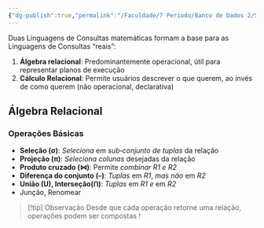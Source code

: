 ```yaml
---
{"dg-publish":true,"permalink":"/Faculdade/7 Periodo/Banco de Dados 2/Sub-Notes/Algebra Relacional/","tags":["BD"],"created":"2024-12-26T10:28:39.584-03:00"}
---
```




Duas Linguagens de Consultas matemáticas formam a base para as Linguagens de Consultas “reais”:

1. **Álgebra relacional**: Predominantemente operacional, útil para representar planos de execução
2. **Cálculo Relacional**: Permite usuários descrever o que querem, ao invés de como querem (não operacional, declarativa)

## Álgebra Relacional
### Operações Básicas
- **Seleção (σ)**: *Seleciona* em *sub‐conjunto de tuplas* da relação
- **Projeção (π)**: *Seleciona colunas* desejadas da relação
- **Produto cruzado (⋈)**: Permite *combinar R1 e R2*
- **Diferença do conjunto (–)**: *Tuplas* em *R1*, *mas não* em *R2*
- **União (U), Interseção(ꓵ)**: *Tuplas* em *R1 e* em *R2*
- Junção, Renomear


> [!tip] Observação
>  Desde que cada operação retorne uma relação, operações podem ser compostas !

